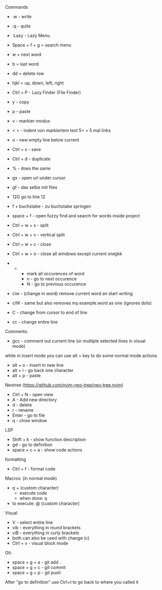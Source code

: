 
Commands
- :w - write
- :q - quite
- :Lazy - Lazy Menu
- Space + f + g = search menu
- w = next word
- b = last word
- dd = delete row
- hjkl = up, down, left, right
- Ctrl + P - Lazy Finder (File Finder)
- y - copy
- p - paste
- v - markier-modus
- < > - indent von markiertem text 5< = 5 mal links
- o - new empty line below current
- Ctrl + s - save
- Ctrl + d - duplicate
- % - does the same
- gx - open url under cursor 
- gf - das selbe mit files
- 12G go to line 12
- f + buchstabe - zu buchstabe springen
- space + f - open fuzzy find and search for words inside project

- Ctrl + w + s - split
- Ctrl + w + v - vertical split
- Ctrl + w + c - close
- Ctrl + w + o - close all windows except current onejjkk

- * - mark all occurences of word
	- n - go to next occurence
	- N - go to previous occurence
- ciw - (change in word) remove current word an start writing
- ciW - same but also removes my.example.word as one (ignores dots)
- C - change from cursor to end of line
- cc - change entire line

Comments:
- gcc - comment out current line (or multiple selected lines in visual mode)

while in insert mode you can use alt + key to do some normal mode actions
- alt + o - insert in new line
- alt + i - go back one character
- alt + p - paste

Neotree (https://github.com/nvim-neo-tree/neo-tree.nvim)
- Ctrl + N - open view
- A - Add new directory
- d - delete
- r - rename
- Enter - go to file
- q - close window

LSP
- Shift + k - show function description
- gd - go to definition
- space + c + a - show code actions

formatting
- Ctrl + f - format code

Macros: (in normal mode)
- q + (custom character)
	- execute code
	- when done: q
- to execute: @ (custom character)

Visual
- V - select entire line
- vib - everything in round brackets
- viB - everything in curly brackets
- both can also be used with change (c)
- Ctrl + v - visual block mode

Git:
- space + g + a - git add .
- space + g + c - git commit
- space + g + p - git push

After "go to definition" use Ctrl+t to go back to where you called it
